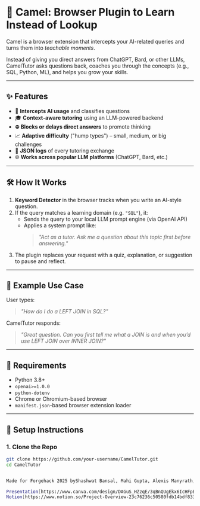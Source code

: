 # 🐫 Camel: Browser Plugin to Learn Instead of Lookup

Camel is a browser extension that intercepts your AI-related queries and turns them into *teachable moments*.

Instead of giving you direct answers from ChatGPT, Bard, or other LLMs, CamelTutor asks questions back, coaches you through the concepts (e.g., SQL, Python, ML), and helps you grow your skills.

---

## ✨ Features

- 🧠 **Intercepts AI usage** and classifies questions
- 🎓 **Context-aware tutoring** using an LLM-powered backend
- ⛔ **Blocks or delays direct answers** to promote thinking
- 📈 **Adaptive difficulty** ("hump types") – small, medium, or big challenges
- 📝 **JSON logs** of every tutoring exchange
- 🌐 **Works across popular LLM platforms** (ChatGPT, Bard, etc.)

---

## 🛠️ How It Works

1. **Keyword Detector** in the browser tracks when you write an AI-style question.
2. If the query matches a learning domain (e.g. `"SQL"`), it:
   - Sends the query to your local LLM prompt engine (via OpenAI API)
   - Applies a system prompt like:
     > _"Act as a tutor. Ask me a question about this topic first before answering."_
3. The plugin replaces your request with a quiz, explanation, or suggestion to pause and reflect.

---

## 🧪 Example Use Case

User types:
> *"How do I do a LEFT JOIN in SQL?"*

CamelTutor responds:
> _"Great question. Can you first tell me what a JOIN is and when you’d use LEFT JOIN over INNER JOIN?"_

---

## 🧰 Requirements

- Python 3.8+
- `openai>=1.0.0`
- `python-dotenv`
- Chrome or Chromium-based browser
- `manifest.json`-based browser extension loader

---

## 🚀 Setup Instructions

### 1. Clone the Repo

```bash
git clone https://github.com/your-username/CamelTutor.git
cd CamelTutor


Made for Forgehack 2025 byShashwat Bansal, Mahi Gupta, Alexis Manyrath, Jun Park

Presentation[https://www.canva.com/design/DAGuS_HZzqE/3qBnQUgEkx6IcHFpBOdP_g/edit?utm_content=DAGuS_HZzqE&utm_campaign=designshare&utm_medium=link2&utm_source=sharebutton]
Notion[https://www.notion.so/Project-Overview-23c76236c50580fdb14bdf83304c6f8e]


